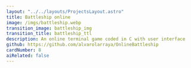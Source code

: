 ```yaml
---
layout: "../../layouts/ProjectsLayout.astro"
title: Battleship online
image: /imgs/battleship.webp
transition_image: battleship_img
transition_title: battleship_ttl
description: An online terminal game coded in C with user interface
github: https://github.com/alvarolarraya/OnlineBattleship
cardNumber: 8
aiRelated: false
---
```

